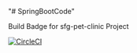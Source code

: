 "# SpringBootCode" 

Build Badge for sfg-pet-clinic Project

[![CircleCI](https://circleci.com/gh/manjunaga/sfg-pet-clinic.svg?style=svg&circle-token=daa3e1cca8517759aeea9fb84607d774e5cef941)](https://app.circleci.com/pipelines/github/manjunaga/sfg-pet-clinic)
